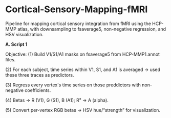 # Cortical-Sensory-Mapping-fMRI
Pipeline for mapping cortical sensory integration from fMRI using the HCP-MMP atlas, with downsampling to fsaverage5, non-negative regression, and HSV visualization.



**A. Script 1**

Objective: (1) Build V1/S1/A1 masks on fsaverage5 from HCP-MMP1.annot files.

(2) For each subject, time series within V1, S1, and A1 is averaged -> used these three traces as predictors. 

(3) Regress every vertex's time series on those preddictors with non-negative coefficients. 

(4) Betas -> R (V1), G (S1), B (A1); R² → A (alpha).

(5) Convert per-vertex RGB betas → HSV hue/“strength” for visualization.

